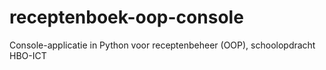 # receptenboek-oop-console
Console-applicatie in Python voor receptenbeheer (OOP), schoolopdracht HBO-ICT
